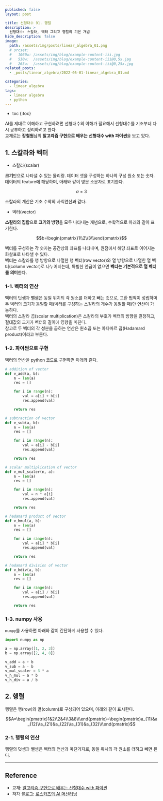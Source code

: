 ```yaml
---
published: false
layout: post

title: 선형대수 01. 행렬
description: >
  선형대수: 스칼라, 벡터 그리고 행렬의 기본 개념
hide_description: false
image: 
  path: /assets/img/posts/linear_algebra_01.png
  # srcset:
  #   1060w: /assets/img/blog/example-content-iii.jpg
  #   530w:  /assets/img/blog/example-content-iii@0,5x.jpg
  #   265w:  /assets/img/blog/example-content-iii@0,25x.jpg
related_posts:
  - _posts/linear_algebra/2022-05-01-linear_algebra_01.md

categories:
  - linear_algebra
tags:
  - linear algebra
  - python
---
```


* toc
{:toc}

AI를 제대로 이해하고 구현하려면 선형대수의 이해가 필요해서 선형대수를 기초부터 다시 공부하고 정리하려고 한다.  
교재로는 **장철원**님의 **알고리즘 구현으로 배우는 선형대수 with 파이썬**을 보고 있다.

## 1. 스칼라와 벡터

- 스칼라(scalar)

**크기**만으로 나타낼 수 있는 물리량. 데이터 셋을 구성하는 하나의 구성 원소 또는 숫자. 데이터의 feature에 해당하며, 아래와 같이 영문 소문자로 표기한다.  

$$a=3$$

스칼라의 계산은 기초 수학의 사칙연산과 같다.  

- 벡터(vector)

**스칼라의 집합**으로 **크기와 방향**을 모두 나타내는 개념으로, 수학적으로 아래와 같이 표기한다.  

$$b=\begin{pmatrix}1\\2\\3\\\end{pmatrix}$$

벡터를 구성하는 각 숫자는 공간상의 좌표를 나타내며, 원점에서 해당 좌표로 이어지는 화살표로 나타낼 수 있다.  
벡터는 스칼라를 행 방향으로 나열한 행 벡터(row vector)와 열 방향으로 나열한 열 벡터(column vector)로 나누어지는데, 특별한 언급이 없으면 **벡터는 기본적으로 열 벡터를 의미**한다.  

### 1-1. 벡터의 연산

벡터의 덧셈과 뺄셈은 동일 위치의 각 원소를 더하고 빼는 것으로, 교환 법칙이 성립하며 두 벡터의 크기가 동일할 때(벡터를 구성하는 스칼라의 개수가 동일할 때)만 연산이 가능하다.  
벡터의 스칼라 곱(scalar multiplication)은 스칼라의 부호가 벡터의 방향을 결정하고, 절대값의 크기가 벡터의 길이에 영향을 미친다.  
참고로 두 벡터의 각 성분을 곱하는 연산은 원소곱 또는 아다마르 곱(Hadamard product)이라고 부른다.  

### 1-2. 파이썬으로 구현

벡터의 연산을 python 코드로 구현하면 아래와 같다.

```python
# addition of vector
def v_add(a, b):
    n = len(a)
    res = []

    for i in range(n):
        val = a[i] + b[i]
        res.append(val)

    return res

# subtraction of vector
def v_sub(a, b):
    n = len(a)
    res = []

    for i in range(n):
        val = a[i] - b[i]
        res.append(val)

    return res

# scalar multiplication of vector
def v_mul_scaler(n, a):
    n = len(a)
    res = []

    for i in range(n):
        val = n * a[i]
        res.append(val)

    return res

# hadamard product of vector
def v_hmul(a, b):
    n = len(a)
    res = []

    for i in range(n):
        val = a[i] * b[i]
        res.append(val)

    return res

# hadamard division of vector
def v_hdiv(a, b):
    n = len(a)
    res = []

    for i in range(n):
        val = a[i] / b[i]
        res.append(val)

    return res
```

### 1-3. numpy 사용

`numpy`를 사용하면 아래와 같이 간단하게 사용할 수 있다.  

```python
import numpy as np

a = np.array([1, 2, 3])
b = np.array([2, 4, 8])

v_add = a + b
v_sub = a - b
v_mul_scaler = 3 * a
v_h_mul = a * b
v_h_div = a / b
```

## 2. 행렬

행렬은 행(row)와 열(column)로 구성되어 있으며, 아래와 같이 표시한다.  

$$A=\begin{pmatrix}1&2\\2&4\\3&8\\\end{pmatrix}=\begin{pmatrix}a_{11}&a_{12}\\a_{21}&a_{22}\\a_{31}&a_{32}\\\end{pmatrix}$$

### 2-1. 행렬의 연산

행렬의 덧셈과 뺄셈은 벡터의 연산과 마찬가지로, 동일 위치의 각 원소를 더하고 빼면 된다. 

---
## Reference
- 교재: [알고리즘 구현으로 배우는 선형대수 with 파이썬](http://www.kyobobook.co.kr/product/detailViewKor.laf?mallGb=KOR&ejkGb=KOR&barcode=9791165921125)
- 저자 블로그: [로스카츠의 AI 머신러닝](https://losskatsu.github.io/)